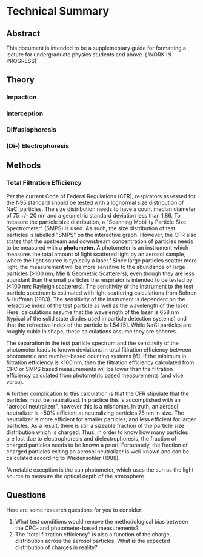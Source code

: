 # Technical Summary
## Abstract
This document is intended to be a supplementary guide for formatting a lecture for undergraduate physics students and above. ( WORK IN PROGRESS)

## Theory
### Impaction

### Interception

### Diffusiophoresis

### (Di-) Electrophoresis

## Methods
### Total Filtration Efficiency
Per the current Code of Federal Regulations (CFR), respirators assessed for the N95 standard should be tested with a lognormal size distribution of NaCl particles. The size distribution needs to have a count median diameter of 75 +/- 20 nm and a geometric standard deviation less than 1.86. To measure the particle size distribution, a "Scanning Mobility Particle Size Spectrometer" (SMPS) is used. As such, the size distribution of test particles is labelled "SMPS" on the interactive graph. However, the CFR also states that the upstream and downstream concentration of particles needs to be measured with a **photometer.** A photometer is an instrument which measures the total amount of light scattered light by an aerosol sample, where the light source is typically a laser.¹ Since large particles scatter more light, the measurement will be more sensitive to the abundance of large particles (>100 nm; Mie & Geometric Scatterers), even though they are less abundant than the small particles the respirator is intended to be tested by (<100 nm; Rayleigh scatterers). The sensitivity of the instrument to the test particle spectrum is estimated with light scattering calculations from Bohren & Huffman (1983). The sensitivity of the instrument is dependent on the refractive index of the test particle as well as the wavelength of the laser. Here, calculations assume that the wavelength of the laser is 658 nm (typical of the solid state diodes used in particle detection systems) and that the refractive index of the particle is 1.54 [5]. While NaCl particles are roughly cubic in shape, these calculations assume they are spheres.

The separation in the test particle spectrum and the sensitivity of the photometer leads to known deviations in total fitlration efficiency between photometric and number-based counting systems [6]. If the minimum in filtration efficiency is <100 nm, then the filtration efficiency calculated from CPC or SMPS based measurements will be lower than the filtration efficiency calculated from photometric based measurements (and vice versa). 

A further complication to this calculation is that the CFR stipulate that the particles must be neutralized. In practice this is accomplished with an "aerosol neutralizer", however this is a misnomer. In truth, an aerosol neutralizer is ~50% efficient at neutralizing particles 75 nm in size. The neutralizer is more efficient for smaller particles, and less efficient for larger particles. As a result, there is still a sizeable fraction of the particle size distribution which is charged. Thus, in order to know how many particles are lost due to electrophoresis and dielectrophoresis, the fraction of charged particles needs to be known a priori. Fortunately, the fraction of charged particles exiting an aerosol neutralizer is well-known and can be calculated according to Wiedensohler (1988).

¹A notable exception is the sun photometer, which uses the sun as the light source to measure the optical depth of the atmosphere.

## Questions
Here are some research questions for you to consider:

1. What test conditions would remove the methodological bias between the CPC- and photometer-based measurements?
2. The "total filtration efficiency" is also a function of the charge distribution across the aerosol particles. What is the expected distribution of charges in reality?
